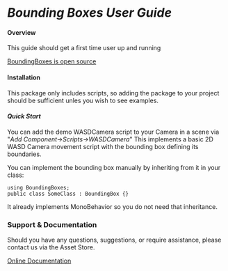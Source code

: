 # **_Bounding Boxes User Guide_**

#### **Overview**
This guide should get a first time user up and running

[BoundingBoxes is open source](https://github.com/Gestalt-Engine/BoundingBoxes)

#### **Installation**
This package only includes scripts, so adding the package to your project
should be sufficient unles you wish to see examples.

#### *Quick Start*
You can add the demo WASDCamera script to your Camera in a scene via "*Add Component->Scripts->WASDCamera*"
This implements a basic 2D WASD Camera movement script with the bounding box
defining its boundaries.

You can implement the bounding box manually by inheriting from it in your class:

```
using BoundingBoxes;
public class SomeClass : BoundingBox {}
```

It already implements MonoBehavior so you do not need that inheritance.

### **Support & Documentation**
Should you have any questions, suggestions, or require assistance, please contact us via the Asset Store.

[Online Documentation](https://github.com/Gestalt-Engine/BoundingBoxes/wiki)
